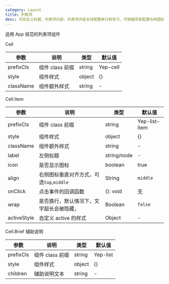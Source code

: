 ```yaml
---
category: Layout
title: 列表项
desc: 可自定义标题，列表项内容，列表项内容支持配置单行和多行，可根据场景配置右侧图标，均可添加回调函数。
---
```


适用 App 规范的列表项组件

<DEMO>

Cell

| 参数      | 说明            | 类型   | 默认值   |
| --------- | --------------- | ------ | -------- |
| prefixCls | 组件 class 前缀 | string | Yep-cell |
| style     | 组件样式        | object | {}       |
| className | 组件额外样式    | string | -        |

Cell.Item

| 参数        | 说明                                     | 类型        | 默认值        |
| ----------- | ---------------------------------------- | ----------- | ------------- |
| prefixCls   | 组件 class 前缀                          | string      | Yep-list-item |
| style       | 组件样式                                 | object      | {}            |
| className   | 组件额外样式                             | string      | -             |
| label       | 左侧标题                                 | string/node | -             |
| icon        | 是否显示图标                             | boolean     | true          |
| align       | 右侧图标垂直对齐方式，可选`top`,`middle` | String      | `middle`      |
| onClick     | 点击事件的回调函数                       | (): void    | 无            |
| wrap        | 是否换行，默认情况下，文字超长会被隐藏， | Boolean     | `false`       |
| activeStyle | 自定义 active 的样式                     | Object      | -             |

Cell.Brief 辅助说明

| 参数      | 说明            | 类型   | 默认值   |
| --------- | --------------- | ------ | -------- |
| prefixCls | 组件 class 前缀 | string | Yep-list |
| style     | 组件样式        | object | {}       |
| children  | 辅助说明文本    | string | -        |
